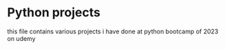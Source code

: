 # Python projects
this file contains various projects i have done at python bootcamp of 2023 on udemy

